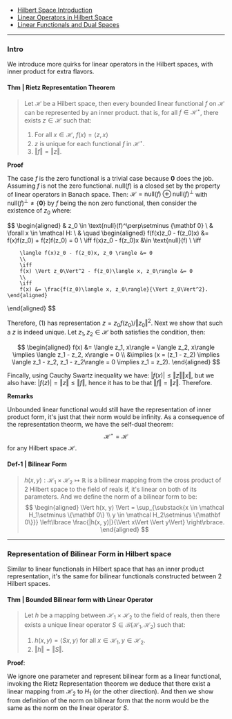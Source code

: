 - [Hilbert Space Introduction](Functional%20Spaces/Hilbert%20Space%20Introduction.md)
- [Linear Operators in Hilbert Space](Linear%20Operators%20in%20Hilbert%20Space.md)
- [Linear Functionals and Dual Spaces](Linear%20Functionals%20and%20Dual%20Spaces.md)

---
### **Intro**

We introduce more quirks for linear operators in the Hilbert spaces, with inner product for extra flavors. 


#### **Thm | Rietz Representation Theorem**
> Let $\mathcal H$ be a Hilbert space, then every bounded linear functional $f$ on $\mathcal H$ can be represented by an inner product. that is, for all $f \in \mathcal H^\star$, there exists $z \in \mathcal H$ such that: 
> 1. For all $x \in \mathcal H$, $f(x)  = \langle z, x\rangle$
> 2. $z$ is unique for each functional $f$ in $\mathcal H^\star$. 
> 3. $\Vert f \Vert = \Vert z\Vert$. 

**Proof**

The case $f$ is the zero functional is a trivial case because $\mathbf 0$ does the job. Assuming $f$ is not the zero functional. $\text{null}(f)$ is a closed set by the property of linear operators in Banach space. Then: $\mathcal H = \text{null}(f)\oplus \text{null}(f)^\perp$ with $\text{null}(f)^\perp \neq \{\mathbf 0 \}$ by $f$ being the non zero functional, then consider the existence of $z_0$ where: 

$$
\begin{aligned}
    & z_0 \in \text{null}(f)^\perp\setminus \{\mathbf 0\}
    \\
    & \forall x \in \mathcal H: 
    \\
    & \quad 
    \begin{aligned}
        f(f(x)z_0 - f(z_0)x) &= f(x)f(z_0) + f(z)f(z_0) = 0
        \\
        \iff
        f(x)z_0 - f(z_0)x &\in \text{null}(f)
        \\
        \iff 
        
        \langle f(x)z_0 - f(z_0)x, z_0 \rangle &= 0
        \\
        \iff 
        f(x) \Vert z_0\Vert^2 - f(z_0)\langle x, z_0\rangle &= 0
        \\
        \iff 
        f(x) &= \frac{f(z_0)\langle x, z_0\rangle}{\Vert z_0\Vert^2}. 
    \end{aligned}
\end{aligned}
$$

Therefore, (1) has representation $z = z_0f(z_0)/\Vert z_0\Vert^2$. Next we show that such a $z$ is indeed unique. Let $z_1, z_2 \in \mathcal H$ both satisfies the condition, then: 

$$
\begin{aligned}
    f(x) &= \langle z_1, x\rangle = \langle z_2, x\rangle 
    \implies 
    \langle z_1 - z_2, x\rangle = 0
    \\
    &\implies
    (x = (z_1 - z_2) \implies \langle z_1 - z_2, z_1 - z_2\rangle = 0 \implies z_1 = z_2). 
\end{aligned}
$$

Fincally, using Cauchy Swartz inequality we have: $|f(x)|\le \Vert z\Vert\Vert x\Vert$, but we also have: $|f(z)| = \Vert z\Vert \le \Vert f\Vert$, hence it has to be that $\Vert f\Vert = \Vert z\Vert$. Therefore. 

**Remarks**

Unbounded linear functional would still have the representation of inner product form, it's just that their norm would be infinity. As a consequence of the representation theorm, we have the self-dual theorem: 
$$
\mathcal H^\star =  \mathcal H
$$
for any Hilbert space $\mathcal H$. 


#### **Def-1 | Bilinear Form**
> $h(x, y): \mathcal H_1 \times \mathcal H_2\mapsto \mathbb R$ is a bilinear mapping from the cross product of 2 Hilbert space to the field of reals if, it's linear on both of its parameters. And we define the norm of a bilinear form to be: 
> $$
> \begin{aligned}
>     \Vert h(x, y) \Vert = 
>     \sup_{\substack{x \in \mathcal H_1\setminus \{\mathbf 0\} \\ y \in \mathcal H_2\setminus \{\mathbf 0\}}}    
>     \left\lbrace
>         \frac{|h(x, y)|}{\Vert x\Vert \Vert y\Vert}
>     \right\rbrace. 
> \end{aligned}
> $$


---
### **Representation of Bilinear Form in Hilbert space**

Similar to linear functionals in Hilbert space that has an inner product representation, it's the same for bilinear functionals constructed between 2 Hilbert spaces. 


#### **Thm | Bounded Bilinear form with Linear Operator**
> Let $h$ be a mapping between $\mathcal H_1 \times \mathcal H_2$ to the field of reals, then there exists a unique linear operator $S \in \mathcal B(\mathcal H_1, \mathcal H_2)$ such that: 
> 1. $h(x, y) = \langle S x, y\rangle$ for all $x\in \mathcal H_1, y \in \mathcal H_2$. 
> 2. $\Vert h\Vert = \Vert S\Vert$. 

**Proof**: 

We ignore one parameter and represent bilinear form as a linear functional, invoking the Rietz Representation theorem we deduce that there exist a linear mapping from $\mathcal H_2$ to $H_1$ (or the other direction). And then we show from definition of the norm on bilinear form that the norm would be the same as the norm on the linear operator $S$.